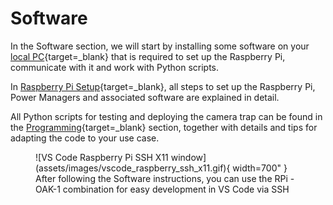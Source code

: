 # Software

In the Software section, we will start by installing some software on your
[local PC](localsetup.md){target=_blank} that is required to set up the
Raspberry Pi, communicate with it and work with Python scripts.

In [Raspberry Pi Setup](pisetup.md){target=_blank}, all steps to set up the
Raspberry Pi, Power Managers and associated software are explained in detail.

All Python scripts for testing and deploying the camera trap can be found
in the [Programming](programming.md){target=_blank} section, together with
details and tips for adapting the code to your use case.

<figure markdown>
  ![VS Code Raspberry Pi SSH X11 window](assets/images/vscode_raspberry_ssh_x11.gif){ width=700" }
  <figcaption>After following the Software instructions, you can use the RPi - OAK-1
              combination for easy development in VS Code via SSH</figcaption>
</figure>
